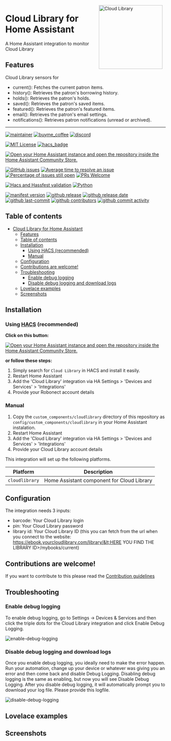 <img src="https://github.com/geertmeersman/cloudlibrary/raw/main/images/brand/logo.png"
     alt="Cloud Library"
     align="right"
     style="width: 200px;margin-right: 10px;" />

# Cloud Library for Home Assistant

A Home Assistant integration to monitor Cloud Library

## Features

Cloud Library sensors for

- current(): Fetches the current patron items.
- history(): Retrieves the patron's borrowing history.
- holds(): Retrieves the patron's holds.
- saved(): Retrieves the patron's saved items.
- featured(): Retrieves the patron's featured items.
- email(): Retrieves the patron's email settings.
- notifications(): Retrieves patron notifications (unread or archived).

---

<!-- [START BADGES] -->
<!-- Please keep comment here to allow auto update -->

[![maintainer](https://img.shields.io/badge/maintainer-Geert%20Meersman-green?style=for-the-badge&logo=github)](https://github.com/geertmeersman)
[![buyme_coffee](https://img.shields.io/badge/Buy%20me%20a%20Duvel-donate-yellow?style=for-the-badge&logo=buymeacoffee)](https://www.buymeacoffee.com/geertmeersman)
[![discord](https://img.shields.io/discord/1094198226493636638?style=for-the-badge&logo=discord)](https://discord.gg/QhvcnzjYzA)

[![MIT License](https://img.shields.io/github/license/geertmeersman/cloudlibrary?style=flat-square)](https://github.com/geertmeersman/cloudlibrary/blob/master/LICENSE)
[![hacs_badge](https://img.shields.io/badge/HACS-Default-41BDF5.svg?style=flat-square)](https://github.com/hacs/integration)

[![Open your Home Assistant instance and open the repository inside the Home Assistant Community Store.](https://my.home-assistant.io/badges/hacs_repository.svg?style=flat-square)](https://my.home-assistant.io/redirect/hacs_repository/?owner=geertmeersman&repository=cloudlibrary&category=integration)

[![GitHub issues](https://img.shields.io/github/issues/geertmeersman/cloudlibrary)](https://github.com/geertmeersman/cloudlibrary/issues)
[![Average time to resolve an issue](http://isitmaintained.com/badge/resolution/geertmeersman/cloudlibrary.svg)](http://isitmaintained.com/project/geertmeersman/cloudlibrary)
[![Percentage of issues still open](http://isitmaintained.com/badge/open/geertmeersman/cloudlibrary.svg)](http://isitmaintained.com/project/geertmeersman/cloudlibrary)
[![PRs Welcome](https://img.shields.io/badge/PRs-Welcome-brightgreen.svg)](https://github.com/geertmeersman/cloudlibrary/pulls)

[![Hacs and Hassfest validation](https://github.com/geertmeersman/cloudlibrary/actions/workflows/validate.yml/badge.svg)](https://github.com/geertmeersman/cloudlibrary/actions/workflows/validate.yml)
[![Python](https://img.shields.io/badge/Python-FFD43B?logo=python)](https://github.com/geertmeersman/cloudlibrary/search?l=python)

[![manifest version](https://img.shields.io/github/manifest-json/v/geertmeersman/cloudlibrary/master?filename=custom_components%2Fcloudlibrary%2Fmanifest.json)](https://github.com/geertmeersman/cloudlibrary)
[![github release](https://img.shields.io/github/v/release/geertmeersman/cloudlibrary?logo=github)](https://github.com/geertmeersman/cloudlibrary/releases)
[![github release date](https://img.shields.io/github/release-date/geertmeersman/cloudlibrary)](https://github.com/geertmeersman/cloudlibrary/releases)
[![github last-commit](https://img.shields.io/github/last-commit/geertmeersman/cloudlibrary)](https://github.com/geertmeersman/cloudlibrary/commits)
[![github contributors](https://img.shields.io/github/contributors/geertmeersman/cloudlibrary)](https://github.com/geertmeersman/cloudlibrary/graphs/contributors)
[![github commit activity](https://img.shields.io/github/commit-activity/y/geertmeersman/cloudlibrary?logo=github)](https://github.com/geertmeersman/cloudlibrary/commits/main)

<!-- [END BADGES] -->

## Table of contents

- [Cloud Library for Home Assistant](#cloud-library-for-home-assistant)
  - [Features](#features)
  - [Table of contents](#table-of-contents)
  - [Installation](#installation)
    - [Using HACS (recommended)](#using-hacs-recommended)
    - [Manual](#manual)
  - [Configuration](#configuration)
  - [Contributions are welcome!](#contributions-are-welcome)
  - [Troubleshooting](#troubleshooting)
    - [Enable debug logging](#enable-debug-logging)
    - [Disable debug logging and download logs](#disable-debug-logging-and-download-logs)
  - [Lovelace examples](#lovelace-examples)
  - [Screenshots](#screenshots)

## Installation

### Using [HACS](https://hacs.xyz/) (recommended)

**Click on this button:**

[![Open your Home Assistant instance and open the repository inside the Home Assistant Community Store.](https://my.home-assistant.io/badges/hacs_repository.svg?style=flat-square)](https://my.home-assistant.io/redirect/hacs_repository/?owner=geertmeersman&repository=cloudlibrary&category=integration)

**or follow these steps:**

1. Simply search for `Cloud Library` in HACS and install it easily.
2. Restart Home Assistant
3. Add the 'Cloud Library' integration via HA Settings > 'Devices and Services' > 'Integrations'
4. Provide your Robonect account details

### Manual

1. Copy the `custom_components/cloudlibrary` directory of this repository as `config/custom_components/cloudlibrary` in your Home Assistant instalation.
2. Restart Home Assistant
3. Add the 'Cloud Library' integration via HA Settings > 'Devices and Services' > 'Integrations'
4. Provide your Cloud Library account details

This integration will set up the following platforms.

| Platform       | Description                                |
| -------------- | ------------------------------------------ |
| `cloudlibrary` | Home Assistant component for Cloud Library |

## Configuration

The integration needs 3 inputs:

- barcode: Your Cloud Library login
- pin: Your Cloud Library password
- library id: Your Cloud Library ID (this you can fetch from the url when you connect to the website: https://ebook.yourcloudlibrary.com/library/&lt;HERE YOU FIND THE LIBRARY ID&gt;/mybooks/current)

## Contributions are welcome!

If you want to contribute to this please read the [Contribution guidelines](CONTRIBUTING.md)

## Troubleshooting

### Enable debug logging

To enable debug logging, go to Settings -> Devices & Services and then click the triple dots for the Cloud Library integration and click Enable Debug Logging.

![enable-debug-logging](https://raw.githubusercontent.com/geertmeersman/cloudlibrary/main/images/screenshots/enable-debug-logging.gif)

### Disable debug logging and download logs

Once you enable debug logging, you ideally need to make the error happen. Run your automation, change up your device or whatever was giving you an error and then come back and disable Debug Logging. Disabling debug logging is the same as enabling, but now you will see Disable Debug Logging. After you disable debug logging, it will automatically prompt you to download your log file. Please provide this logfile.

![disable-debug-logging](https://raw.githubusercontent.com/geertmeersman/cloudlibrary/main/images/screenshots/disable-debug-logging.gif)

## Lovelace examples

## Screenshots
